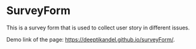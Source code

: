 # SurveyForm
This is a survey form that is used to collect user story in different issues.

Demo link of the page: https://deeptikandel.github.io/surveyForm/.


